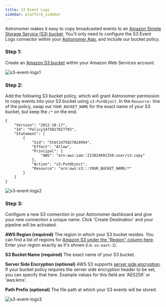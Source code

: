 ```yaml
---
title: S3 Event Logs
sidebar: platform_sidebar
---
```


Astronomer makes it easy to copy broadcasted events to an [Amazon Simple Storage Service (S3) bucket](https://aws.amazon.com/s3/).  You'll only need to configure the S3 Event Logs connector within your [Astronomer App](https://app.astronomer.io/), and include our bucket policy.

### Step 1: 
Create an [Amazon S3 bucket](https://aws.amazon.com/s3/) within your Amazon Web Services account. 

![s3-event-logs1](/1.0/assets/img/guides/streaming/clickstream/s3-event-logs/s3-event-logs1.png)

### Step 2:

Add the following S3 bucket policy, which will grant Astronomer permission to copy events into your S3 bucket using `s3:PutObject`.  In the `Resource:` line of the policy, swap out `YOUR_BUCKET_NAME` for the exact name of your S3 bucket, but keep the `/*` on the end.

```
{
    "Version": "2012-10-17",
    "Id": "Policy1475027027703",
    "Statement": [
        {
            "Sid": "Stmt1475027024994",
            "Effect": "Allow",
            "Principal": {
                "AWS": "arn:aws:iam::213824691356:user/s3-copy"
            },
            "Action": "s3:PutObject",
            "Resource": "arn:aws:s3:::YOUR_BUCKET_NAME/*"
        }
    ]
}

```
![s3-event-logs2](/1.0/assets/img/guides/streaming/clickstream/s3-event-logs/s3-event-logs2.gif)


### Step 3:
Configure a new S3 connection in your Astronomer dashboard and give your new connection a unique name. Click 'Create Destination' and your pipeline will be activated.

**AWS Region (required)**
The region in which your S3 bucket resides. You can find a list of regions for [Amazon S3 under the "Region" column here](http://docs.aws.amazon.com/general/latest/gr/rande.html#s3_region). Enter your region exactly as it's shown (i.e. `us-east-1`).

**S3 Bucket Name (required)**
The exact name of your S3 bucket.

**Server Side Encryption (optional)**
AWS S3 supports [server side encryption](http://docs.aws.amazon.com/AmazonS3/latest/dev/UsingServerSideEncryption.html). If your bucket policy requires the server side encryption header to be set, you can specify that here. Example values for this field are 'AES256' or 'aws:kms'.

**Path Prefix (optional)**
The file path at which your S3 events will be stored. 

![s3-event-logs3](/1.0/assets/img/guides/streaming/clickstream/s3-event-logs/s3-event-logs3.gif)

